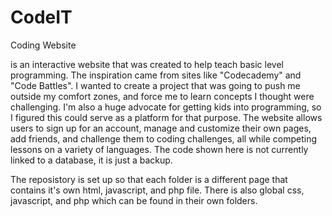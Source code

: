 # CodeIT
Coding Website

<CodeIT/> is an interactive website that was created to help teach basic level programming. The inspiration came from sites like "Codecademy" and "Code Battles". I wanted to create a project that was going to push me outside my comfort zones, and force me to learn concepts I thought were challenging. I'm also a huge advocate for getting kids into programming, so I figured this could serve as a platform for that purpose. The website allows users to sign up for an account, manage and customize their own pages, add friends, and challenge them to coding challenges, all while competing lessons on a variety of languages. The code shown here is not currently linked to a database, it is just a backup. 

The reposistory is set up so that each folder is a different page that contains it's own html, javascript, and php file. There is also global css, javascript, and php which can be found in their own folders. 
